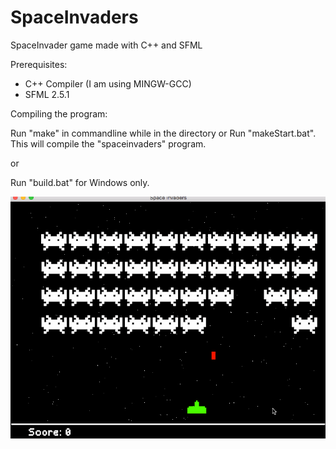 # SpaceInvaders
SpaceInvader game made with C++ and SFML

Prerequisites:
- C++ Compiler (I am using MINGW-GCC)
- SFML 2.5.1

Compiling the program:

Run "make" in commandline while in the directory or Run "makeStart.bat". This will compile the "spaceinvaders" program.

or

Run "build.bat" for Windows only.


![Banner](https://github.com/realTobby/SpaceInvaders/blob/main/github/preview4.gif)
